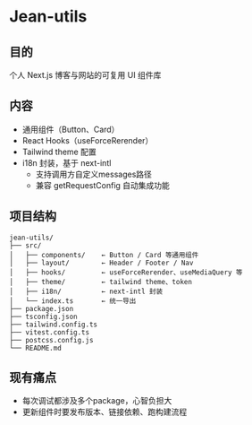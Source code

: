 # Jean-utils

## 目的

个人 Next.js 博客与网站的可复用 UI 组件库

## 内容
- 通用组件（Button、Card）
- React Hooks（useForceRerender）
- Tailwind theme 配置
- i18n 封装，基于 next-intl
  - 支持调用方自定义messages路径
  - 兼容 getRequestConfig 自动集成功能

## 项目结构
```
jean-utils/
├── src/
│   ├── components/    ← Button / Card 等通用组件
│   ├── layout/        ← Header / Footer / Nav
│   ├── hooks/         ← useForceRerender、useMediaQuery 等
│   ├── theme/         ← tailwind theme、token
│   ├── i18n/          ← next-intl 封装
│   └── index.ts       ← 统一导出
├── package.json
├── tsconfig.json
├── tailwind.config.ts
├── vitest.config.ts
├── postcss.config.js
└── README.md
```

## 现有痛点
- 每次调试都涉及多个package，心智负担大
- 更新组件时要发布版本、链接依赖、跑构建流程

```

```